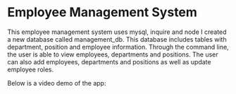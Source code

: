 # Employee Management System

This employee management system uses mysql, inquire and node I created a new database called management_db. This database includes tables with department, position and employee information. Through the command line, the user is able to view employees, departments and positions. The user can also add employees, departments and positions as well as update employee roles. 

Below is a video demo of the app: 
